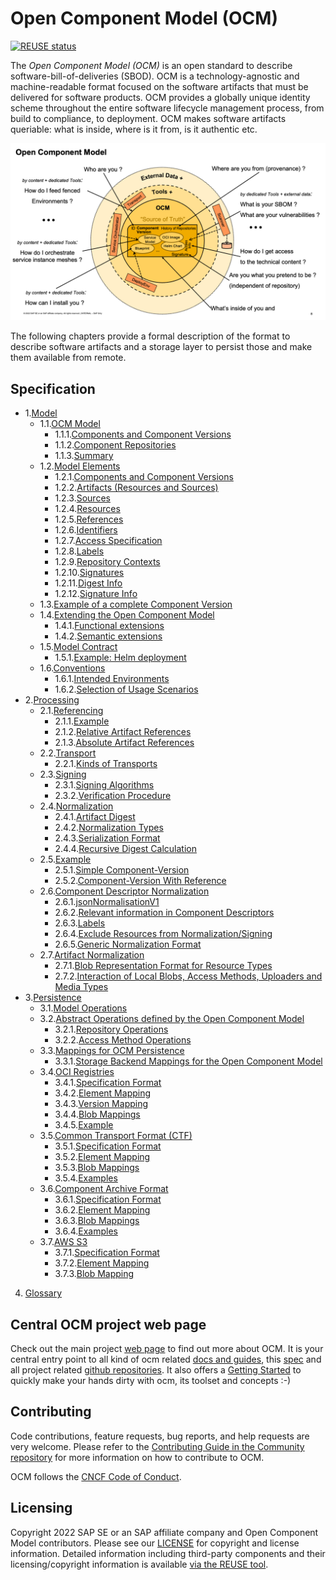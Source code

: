# Open Component Model (OCM)

[![REUSE status](https://api.reuse.software/badge/github.com/open-component-model/ocm-spec)](https://api.reuse.software/info/github.com/open-component-model/ocm-spec)

The _Open Component Model (OCM)_ is an open standard to describe software-bill-of-deliveries (SBOD). OCM is a technology-agnostic and machine-readable format focused on the software artifacts that must be delivered for software products. OCM provides a globally unique identity scheme throughout the entire software lifecycle management process, from build to compliance, to deployment. OCM makes software artifacts queriable: what is inside, where is it from, is it authentic etc.

![OCM Overview](doc/OCM.png)

The following chapters provide a formal description of the format to describe software artifacts and a storage layer to persist those and make them available from remote.

## Specification
* 1.[Model](docs/01-model/README.md)
  * 1.1.[OCM Model](doc/01-model/01-model.md#ocm-model)
    * 1.1.1.[Components and Component Versions](doc/01-model/01-model.md#components-and-component-versions)
    * 1.1.2.[Component Repositories](doc/01-model/01-model.md#component-repositories)
    * 1.1.3.[Summary](doc/01-model/01-model.md#summary)
  * 1.2.[Model Elements](doc/01-model/02-elements.md#model-elements)
    * 1.2.1.[Components and Component Versions](doc/01-model/02-elements.md#components-and-component-versions)
    * 1.2.2.[Artifacts (Resources and Sources)](doc/01-model/02-elements.md#artifacts-resources-and-sources)
    * 1.2.3.[Sources](doc/01-model/02-elements.md#sources)
    * 1.2.4.[Resources](doc/01-model/02-elements.md#resources)
    * 1.2.5.[References](doc/01-model/02-elements.md#references)
    * 1.2.6.[Identifiers](doc/01-model/02-elements.md#identifiers)
    * 1.2.7.[Access Specification](doc/01-model/02-elements.md#access-specification)
    * 1.2.8.[Labels](doc/01-model/02-elements.md#labels)
    * 1.2.9.[Repository Contexts](doc/01-model/02-elements.md#repository-contexts)
    * 1.2.10.[Signatures](doc/01-model/02-elements.md#signatures)
    * 1.2.11.[Digest Info](doc/01-model/02-elements.md#digest-info)
    * 1.2.12.[Signature Info](doc/01-model/02-elements.md#signature-info)
  * 1.3.[Example of a complete Component Version](doc/01-model/03-example.md#example-of-a-complete-component-version)
  * 1.4.[Extending the Open Component Model](doc/01-model/04-extensions.md#extending-the-open-component-model)
    * 1.4.1.[Functional extensions](doc/01-model/04-extensions.md#functional-extensions)
    * 1.4.2.[Semantic extensions](doc/01-model/04-extensions.md#semantic-extensions)
  * 1.5.[Model Contract](doc/01-model/05-contract.md#model-contract)
    * 1.5.1.[Example: Helm deployment](doc/01-model/05-contract.md#example-helm-deployment)
  * 1.6.[Conventions](doc/01-model/06-conventions.md#conventions)
    * 1.6.1.[Intended Environments](doc/01-model/06-conventions.md#intended-environments)
    * 1.6.2.[Selection of Usage Scenarios](doc/01-model/06-conventions.md#selection-of-usage-scenarios)
* 2.[Processing](docs/02-processing/README.md)
  * 2.1.[Referencing](doc/02-processing/01-references.md#referencing)
    * 2.1.1.[Example](doc/02-processing/01-references.md#example)
    * 2.1.2.[Relative Artifact References](doc/02-processing/01-references.md#relative-artifact-references)
    * 2.1.3.[Absolute Artifact References](doc/02-processing/01-references.md#absolute-artifact-references)
  * 2.2.[Transport](doc/02-processing/02-transport.md#transport)
    * 2.2.1.[Kinds of Transports](doc/02-processing/02-transport.md#kinds-of-transports)
  * 2.3.[Signing](doc/02-processing/03-signing.md#signing)
    * 2.3.1.[Signing Algorithms](doc/02-processing/03-signing.md#signing-algorithms)
    * 2.3.2.[Verification Procedure](doc/02-processing/03-signing.md#verification-procedure)
  * 2.4.[Normalization](doc/02-processing/04-digest.md#normalization)
    * 2.4.1.[Artifact Digest](doc/02-processing/04-digest.md#artifact-digest)
    * 2.4.2.[Normalization Types](doc/02-processing/04-digest.md#normalization-types)
    * 2.4.3.[Serialization Format](doc/02-processing/04-digest.md#serialization-format)
    * 2.4.4.[Recursive Digest Calculation](doc/02-processing/04-digest.md#recursive-digest-calculation)
  * 2.5.[Example](doc/02-processing/04-digest.md#example)
    * 2.5.1.[Simple Component-Version](doc/02-processing/04-digest.md#simple-component-version)
    * 2.5.2.[Component-Version With Reference](doc/02-processing/04-digest.md#component-version-with-reference)
  * 2.6.[Component Descriptor Normalization](doc/02-processing/04-digest.md#component-descriptor-normalization)
    * 2.6.1.[jsonNormalisationV1](doc/02-processing/04-digest.md#jsonnormalisationv1)
    * 2.6.2.[Relevant information in Component Descriptors](doc/02-processing/04-digest.md#relevant-information-in-component-descriptors)
    * 2.6.3.[Labels](doc/02-processing/04-digest.md#labels)
    * 2.6.4.[Exclude Resources from Normalization/Signing](doc/02-processing/04-digest.md#exclude-resources-from-normalizationsigning)
    * 2.6.5.[Generic Normalization Format](doc/02-processing/04-digest.md#generic-normalization-format)
  * 2.7.[Artifact Normalization](doc/02-processing/04-digest.md#artifact-normalization)
    * 2.7.1.[Blob Representation Format for Resource Types](doc/02-processing/04-digest.md#blob-representation-format-for-resource-types)
    * 2.7.2.[Interaction of Local Blobs, Access Methods, Uploaders and Media Types](doc/02-processing/04-digest.md#interaction-of-local-blobs-access-methods-uploaders-and-media-types)
* 3.[Persistence](docs/03-persistence/README.md)
  * 3.1.[Model Operations](doc/03-persistence/01-operations.md#model-operations)
  * 3.2.[Abstract Operations defined by the Open Component Model](doc/03-persistence/01-operations.md#abstract-operations-defined-by-the-open-component-model)
    * 3.2.1.[Repository Operations](doc/03-persistence/01-operations.md#repository-operations)
    * 3.2.2.[Access Method Operations](doc/03-persistence/01-operations.md#access-method-operations)
  * 3.3.[Mappings for OCM Persistence](doc/03-persistence/02-mappings.md#mappings-for-ocm-persistence)
    * 3.3.1.[Storage Backend Mappings for the Open Component Model](doc/03-persistence/02-mappings.md#storage-backend-mappings-for-the-open-component-model)
  * 3.4.[OCI Registries](doc/03-persistence/03-oci.md#oci-registries)
    * 3.4.1.[Specification Format](doc/03-persistence/03-oci.md#specification-format)
    * 3.4.2.[Element Mapping](doc/03-persistence/03-oci.md#element-mapping)
    * 3.4.3.[Version Mapping](doc/03-persistence/03-oci.md#version-mapping)
    * 3.4.4.[Blob Mappings](doc/03-persistence/03-oci.md#blob-mappings)
    * 3.4.5.[Example](doc/03-persistence/03-oci.md#example)
  * 3.5.[Common Transport Format (CTF)](doc/03-persistence/04-files.md#common-transport-format-ctf)
    * 3.5.1.[Specification Format](doc/03-persistence/04-files.md#specification-format)
    * 3.5.2.[Element Mapping](doc/03-persistence/04-files.md#element-mapping)
    * 3.5.3.[Blob Mappings](doc/03-persistence/04-files.md#blob-mappings)
    * 3.5.4.[Examples](doc/03-persistence/04-files.md#examples)
  * 3.6.[Component Archive Format](doc/03-persistence/04-files.md#component-archive-format)
    * 3.6.1.[Specification Format](doc/03-persistence/04-files.md#specification-format)
    * 3.6.2.[Element Mapping](doc/03-persistence/04-files.md#element-mapping)
    * 3.6.3.[Blob Mappings](doc/03-persistence/04-files.md#blob-mappings)
    * 3.6.4.[Examples](doc/03-persistence/04-files.md#examples)
  * 3.7.[AWS S3](doc/03-persistence/05-s3.md#aws-s3)
    * 3.7.1.[Specification Format](doc/03-persistence/05-s3.md#specification-format)
    * 3.7.2.[Element Mapping](doc/03-persistence/05-s3.md#element-mapping)
    * 3.7.3.[Blob Mapping](doc/03-persistence/05-s3.md#blob-mapping)
4.  [Glossary](doc/glossary.md)

## Central OCM project web page

Check out the main project [web page](https://ocm.software) to find out more about OCM. It is your central entry point to all kind of ocm related [docs and guides](https://ocm.software/docs/overview/context), this [spec](https://ocm.software/spec/) and all project related [github repositories](https://github.com/open-component-model). It also offers a [Getting Started](https://ocm.software/docs/guides/getting-started-with-ocm) to quickly make your hands dirty with ocm, its toolset and concepts :-)

## Contributing

Code contributions, feature requests, bug reports, and help requests are very welcome. Please refer to the [Contributing Guide in the Community repository](https://github.com/open-component-model/community/blob/main/CONTRIBUTING.md) for more information on how to contribute to OCM.

OCM follows the [CNCF Code of Conduct](https://github.com/cncf/foundation/blob/main/code-of-conduct.md).

## Licensing

Copyright 2022 SAP SE or an SAP affiliate company and Open Component Model contributors.
Please see our [LICENSE](LICENSE) for copyright and license information.
Detailed information including third-party components and their licensing/copyright information is available [via the REUSE tool](https://api.reuse.software/info/github.com/open-component-model/ocm-spec).
